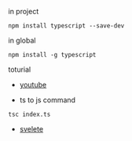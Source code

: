 
in project
```
npm install typescript --save-dev
```

in global

```
npm install -g typescript
```


toturial
- [youtube](https://www.youtube.com/watch?v=30LWjhZzg50)


- ts to js command

```
tsc index.ts
```


- [svelete](https://www.youtube.com/watch?v=UGBJHYpHPvA)